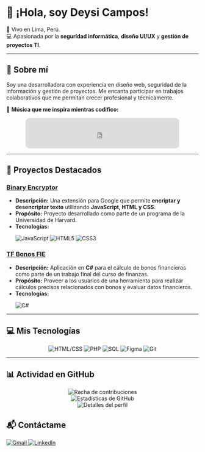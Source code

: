 # 👋 ¡Hola, soy Deysi Campos!  

:house_with_garden: Vivo en Lima, Perú.  
:computer: Apasionada por la **seguridad informática**, **diseño UI/UX** y **gestión de proyectos TI**.  

---

## 🌟 Sobre mí  
Soy una desarrolladora con experiencia en diseño web, seguridad de la información y gestión de proyectos. Me encanta participar en trabajos colaborativos que me permitan crecer profesional y técnicamente.  

🎵 **Música que me inspira mientras codifico:**  
<p align="center">
  <iframe style="border-radius:12px" src="https://open.spotify.com/embed/track/1ixbwbeBi5ufN4noUKmW5a?utm_source=generator&theme=0" width="80%" height="80" frameborder="0" allowfullscreen="" allow="autoplay; clipboard-write; encrypted-media; fullscreen; picture-in-picture"></iframe>
</p>  

---

## 🚀 Proyectos Destacados  
### [Binary Encryptor](https://github.com/Sunndess/Binary_Encryptor)  
- **Descripción:** Una extensión para Google que permite **encriptar y desencriptar texto** utilizando **JavaScript, HTML y CSS**.  
- **Propósito:** Proyecto desarrollado como parte de un programa de la Universidad de Harvard.  
- **Tecnologías:**  
  <p>
    <img src="https://img.shields.io/badge/JavaScript-F7DF1E?style=for-the-badge&logo=javascript&logoColor=black" alt="JavaScript">
    <img src="https://img.shields.io/badge/HTML5-E34F26?style=for-the-badge&logo=html5&logoColor=white" alt="HTML5">
    <img src="https://img.shields.io/badge/CSS3-1572B6?style=for-the-badge&logo=css3&logoColor=white" alt="CSS3">
  </p>

### [TF Bonos FIE](https://github.com/Sunndess/TF-Bonos-FIE)  
- **Descripción:** Aplicación en **C#** para el cálculo de bonos financieros como parte de un trabajo final del curso de finanzas.  
- **Propósito:** Proveer a los usuarios de una herramienta para realizar cálculos precisos relacionados con bonos y evaluar datos financieros.  
- **Tecnologías:**  
  <p>
    <img src="https://img.shields.io/badge/C%23-239120?style=for-the-badge&logo=c-sharp&logoColor=white" alt="C#">
  </p>

---

## 💻 Mis Tecnologías  
<p align="center">
  <img src="https://img.shields.io/badge/HTML-CSS-%23E34F26.svg?style=for-the-badge&logo=html5&logoColor=white" alt="HTML/CSS">
  <img src="https://img.shields.io/badge/PHP-%23777BB4.svg?style=for-the-badge&logo=php&logoColor=white" alt="PHP">
  <img src="https://img.shields.io/badge/SQL-%230074D1.svg?style=for-the-badge&logo=postgresql&logoColor=white" alt="SQL">
  <img src="https://img.shields.io/badge/Figma-%23F24E1E.svg?style=for-the-badge&logo=figma&logoColor=white" alt="Figma">
  <img src="https://img.shields.io/badge/Git-%23F05033.svg?style=for-the-badge&logo=git&logoColor=white" alt="Git">
</p>

---

## 📊 Actividad en GitHub  
<p align="center">
  <img src="https://github-readme-streak-stats.herokuapp.com/?user=sunndess&theme=radical" alt="Racha de contribuciones">  
  <br>
  <img src="https://github-readme-stats.vercel.app/api?username=sunndess&count_private=true&show_icons=true&theme=radical" alt="Estadísticas de GitHub">  
  <br>
  <img src="https://github-profile-summary-cards.vercel.app/api/cards/profile-details?username=sunndess&theme=radical" alt="Detalles del perfil">
</p>


## 📬 Contáctame  
<a href="mailto:desscamposruiz@gmail.com" target="_blank">
  <img src="https://img.shields.io/badge/Gmail-D14836?style=for-the-badge&logo=gmail&logoColor=white" alt="Gmail">
</a>  
<a href="https://pe.linkedin.com/in/deysicamposr" target="_blank">
  <img src="https://img.shields.io/badge/LinkedIn-0077B5?style=for-the-badge&logo=linkedin&logoColor=white" alt="LinkedIn">
</a>  
